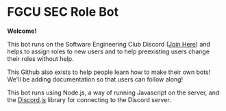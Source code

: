 # FGCU SEC Role Bot

**Welcome!**

This bot runs on the Software Engineering Club Discord ([Join Here](https://discord.gg/grwMCNt)) and helps to assign roles to new users and to help preexisting users change their roles without help.

This Github also exists to help people learn how to make their own bots! We'll be adding documentation so that users can follow along!

This bot runs using Node.js, a way of running Javascript on the server, and the [Discord.js](https://discord.js.org/) library for connecting to the Discord server.